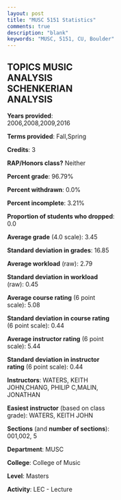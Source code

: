 ```yaml
---
layout: post
title: "MUSC 5151 Statistics"
comments: true
description: "blank"
keywords: "MUSC, 5151, CU, Boulder"
--- 
```

<head>
<script src="https://ajax.googleapis.com/ajax/libs/jquery/2.1.3/jquery.min.js"></script>
<script src="https://dl.dropboxusercontent.com/s/pc42nxpaw1ea4o9/highcharts.js?dl=0"></script>
<!-- <script src="../assets/js/highcharts.js"></script> -->
<style type="text/css">@font-face {
	font-family: "Bebas Neue";
	src: url(https://www.filehosting.org/file/details/544349/BebasNeue%20Regular.otf) format("opentype");
	}
	h1.Bebas { 
		font-family: "Bebas Neue", Verdana, Tahoma;
	}
</style>
</head>
<body>
	<div id="container" style="float: right; width: 45%; height: 88%; margin-left: 2.5%; margin-right: 2.5%;"></div>
	<script language="JavaScript">
		$(document).ready(function() {
		var chart = {type: 'column'};
		var title = {text: 'Grade Distribution'};
		var xAxis = {categories: ['A','B','C','D','F'],crosshair: true};
		var yAxis = {min: 0,title: {text: 'Percentage'}};
		var tooltip = {headerFormat: '<center><b><span style="font-size:20px">{point.key}</span></b></center>',
		               pointFormat: '<td style="padding:0"><b>{point.y:.1f}%</b></td>',
		               footerFormat: '</table>',shared: true,useHTML: true};
		var plotOptions = {column: {pointPadding: 0.0,borderWidth: 0}};  
		var credits = {enabled: false};var series= [{name: 'Percent',data: [62.3,29.51,4.92,1.64,1.64,]}];
		var json = {};
		json.chart = chart;
		json.title = title;
		json.tooltip = tooltip;
		json.xAxis = xAxis;
		json.yAxis = yAxis;  
		json.series = series;
		json.plotOptions = plotOptions;  
		json.credits = credits;
		$('#container').highcharts(json);
	});
	</script>
</body>
			   
## TOPICS MUSIC ANALYSIS SCHENKERIAN ANALYSIS

**Years provided**: 2006,2008,2009,2016

**Terms provided**: Fall,Spring

**Credits**: 3

**RAP/Honors class?** Neither

**Percent grade**: 96.79%

**Percent withdrawn**: 0.0%

**Percent incomplete**: 3.21%

**Proportion of students who dropped**: 0.0

**Average grade** (4.0 scale): 3.45

**Standard deviation in grades**: 16.85

**Average workload** (raw): 2.79

**Standard deviation in workload** (raw): 0.45

**Average course rating** (6 point scale): 5.08

**Standard deviation in course rating** (6 point scale): 0.44

**Average instructor rating** (6 point scale): 5.44

**Standard deviation in instructor rating** (6 point scale): 0.44

**Instructors**: WATERS, KEITH JOHN,CHANG, PHILIP C,MALIN, JONATHAN

**Easiest instructor** (based on class grade): WATERS, KEITH JOHN

**Sections** (and **number of sections**): 001,002, 5

**Department**: MUSC

**College**: College of Music

**Level**: Masters

**Activity**: LEC - Lecture